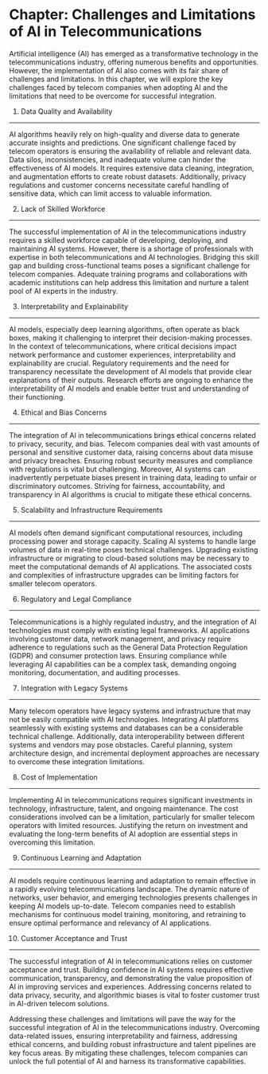 Chapter: Challenges and Limitations of AI in Telecommunications
===============================================================

Artificial intelligence (AI) has emerged as a transformative technology in the telecommunications industry, offering numerous benefits and opportunities. However, the implementation of AI also comes with its fair share of challenges and limitations. In this chapter, we will explore the key challenges faced by telecom companies when adopting AI and the limitations that need to be overcome for successful integration.

1. Data Quality and Availability
--------------------------------

AI algorithms heavily rely on high-quality and diverse data to generate accurate insights and predictions. One significant challenge faced by telecom operators is ensuring the availability of reliable and relevant data. Data silos, inconsistencies, and inadequate volume can hinder the effectiveness of AI models. It requires extensive data cleaning, integration, and augmentation efforts to create robust datasets. Additionally, privacy regulations and customer concerns necessitate careful handling of sensitive data, which can limit access to valuable information.

2. Lack of Skilled Workforce
----------------------------

The successful implementation of AI in the telecommunications industry requires a skilled workforce capable of developing, deploying, and maintaining AI systems. However, there is a shortage of professionals with expertise in both telecommunications and AI technologies. Bridging this skill gap and building cross-functional teams poses a significant challenge for telecom companies. Adequate training programs and collaborations with academic institutions can help address this limitation and nurture a talent pool of AI experts in the industry.

3. Interpretability and Explainability
--------------------------------------

AI models, especially deep learning algorithms, often operate as black boxes, making it challenging to interpret their decision-making processes. In the context of telecommunications, where critical decisions impact network performance and customer experiences, interpretability and explainability are crucial. Regulatory requirements and the need for transparency necessitate the development of AI models that provide clear explanations of their outputs. Research efforts are ongoing to enhance the interpretability of AI models and enable better trust and understanding of their functioning.

4. Ethical and Bias Concerns
----------------------------

The integration of AI in telecommunications brings ethical concerns related to privacy, security, and bias. Telecom companies deal with vast amounts of personal and sensitive customer data, raising concerns about data misuse and privacy breaches. Ensuring robust security measures and compliance with regulations is vital but challenging. Moreover, AI systems can inadvertently perpetuate biases present in training data, leading to unfair or discriminatory outcomes. Striving for fairness, accountability, and transparency in AI algorithms is crucial to mitigate these ethical concerns.

5. Scalability and Infrastructure Requirements
----------------------------------------------

AI models often demand significant computational resources, including processing power and storage capacity. Scaling AI systems to handle large volumes of data in real-time poses technical challenges. Upgrading existing infrastructure or migrating to cloud-based solutions may be necessary to meet the computational demands of AI applications. The associated costs and complexities of infrastructure upgrades can be limiting factors for smaller telecom operators.

6. Regulatory and Legal Compliance
----------------------------------

Telecommunications is a highly regulated industry, and the integration of AI technologies must comply with existing legal frameworks. AI applications involving customer data, network management, and privacy require adherence to regulations such as the General Data Protection Regulation (GDPR) and consumer protection laws. Ensuring compliance while leveraging AI capabilities can be a complex task, demanding ongoing monitoring, documentation, and auditing processes.

7. Integration with Legacy Systems
----------------------------------

Many telecom operators have legacy systems and infrastructure that may not be easily compatible with AI technologies. Integrating AI platforms seamlessly with existing systems and databases can be a considerable technical challenge. Additionally, data interoperability between different systems and vendors may pose obstacles. Careful planning, system architecture design, and incremental deployment approaches are necessary to overcome these integration limitations.

8. Cost of Implementation
-------------------------

Implementing AI in telecommunications requires significant investments in technology, infrastructure, talent, and ongoing maintenance. The cost considerations involved can be a limitation, particularly for smaller telecom operators with limited resources. Justifying the return on investment and evaluating the long-term benefits of AI adoption are essential steps in overcoming this limitation.

9. Continuous Learning and Adaptation
-------------------------------------

AI models require continuous learning and adaptation to remain effective in a rapidly evolving telecommunications landscape. The dynamic nature of networks, user behavior, and emerging technologies presents challenges in keeping AI models up-to-date. Telecom companies need to establish mechanisms for continuous model training, monitoring, and retraining to ensure optimal performance and relevancy of AI applications.

10. Customer Acceptance and Trust
---------------------------------

The successful integration of AI in telecommunications relies on customer acceptance and trust. Building confidence in AI systems requires effective communication, transparency, and demonstrating the value proposition of AI in improving services and experiences. Addressing concerns related to data privacy, security, and algorithmic biases is vital to foster customer trust in AI-driven telecom solutions.

Addressing these challenges and limitations will pave the way for the successful integration of AI in the telecommunications industry. Overcoming data-related issues, ensuring interpretability and fairness, addressing ethical concerns, and building robust infrastructure and talent pipelines are key focus areas. By mitigating these challenges, telecom companies can unlock the full potential of AI and harness its transformative capabilities.
